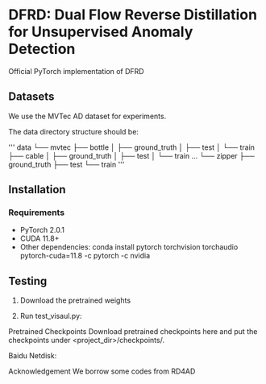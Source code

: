 # DFRD: Dual Flow Reverse Distillation for Unsupervised Anomaly Detection

Official PyTorch implementation of DFRD

## Datasets
We use the MVTec AD dataset for experiments.

The data directory structure should be:

'''
data
└── mvtec
├── bottle
│ ├── ground_truth
│ ├── test
│ └── train
├── cable
│ ├── ground_truth
│ ├── test
│ └── train
...
└── zipper
├── ground_truth
├── test
└── train
'''


## Installation

### Requirements
- PyTorch 2.0.1
- CUDA 11.8+
- Other dependencies:
conda install pytorch torchvision torchaudio pytorch-cuda=11.8 -c pytorch -c nvidia


## Testing

1. Download the pretrained weights

2. Run test_visaul.py:

Pretrained Checkpoints
Download pretrained checkpoints here and put the checkpoints under <project_dir>/checkpoints/.

Baidu Netdisk: 

Acknowledgement
We borrow some codes from RD4AD
